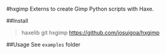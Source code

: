 #hxgimp
Externs to create Gimp Python scripts with Haxe.

##Install
> haxelib git hxgimp https://github.com/josuigoa/hxgimp

##Usage
See `examples` folder
